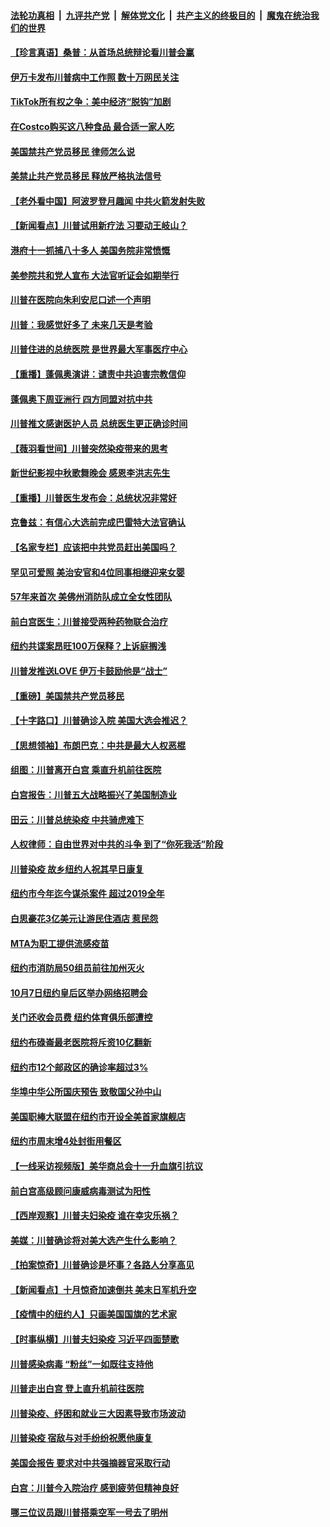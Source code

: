 

####  [法轮功真相](../../../../basic/blob/master/README.md?t=10041931) &nbsp;|&nbsp; [九评共产党](../../../../9ping.md/blob/master/README.md?t=10041931) &nbsp;|&nbsp; [解体党文化](../../../../jtdwh.md/blob/master/README.md?t=10041931)  &nbsp;|&nbsp; [共产主义的终极目的](../../../../gczydzjmd.md/blob/master/README.md?t=10041931) &nbsp;|&nbsp; [魔鬼在统治我们的世界](../../../../mgztzwmdsj.md/blob/master/README.md?t=10041931) 

#### [【珍言真语】桑普：从首场总统辩论看川普会赢](../pages/nsc412/n12451249.md?t=10041931) 

#### [伊万卡发布川普病中工作照 数十万网民关注](../pages/nsc412/n12451861.md?t=10041931) 

#### [TikTok所有权之争：美中经济“脱钩”加剧](../pages/nsc412/n12437046.md?t=10041931) 

#### [在Costco购买这八种食品 最合适一家人吃](../pages/nsc412/n12443120.md?t=10041931) 

#### [美国禁共产党员移民 律师怎么说](../pages/nsc412/n12451445.md?t=10041931) 

#### [美禁止共产党员移民 释放严格执法信号](../pages/nsc412/n12451013.md?t=10041931) 

#### [【老外看中国】阿波罗登月趣闻 中共火箭发射失败](../pages/nsc412/n12451568.md?t=10041931) 

#### [【新闻看点】川普试用新疗法 习要动王岐山？](../pages/nsc412/n12451102.md?t=10041931) 

#### [港府十一抓捕八十多人 美国务院非常愤慨](../pages/nsc412/n12451386.md?t=10041931) 

#### [美参院共和党人宣布 大法官听证会如期举行](../pages/nsc412/n12451283.md?t=10041931) 

#### [川普在医院向朱利安尼口述一个声明](../pages/nsc412/n12451326.md?t=10041931) 

#### [川普：我感觉好多了 未来几天是考验](../pages/nsc412/n12451298.md?t=10041931) 

#### [川普住进的总统医院 是世界最大军事医疗中心](../pages/nsc412/n12451275.md?t=10041931) 

#### [【重播】蓬佩奥演讲：谴责中共迫害宗教信仰](../pages/nsc412/n12451138.md?t=10041931) 

#### [蓬佩奥下周亚洲行 四方同盟对抗中共](../pages/nsc412/n12451014.md?t=10041931) 

#### [川普推文感谢医护人员 总统医生更正确诊时间](../pages/nsc412/n12451002.md?t=10041931) 

#### [【薇羽看世间】川普突然染疫带来的思考](../pages/nsc412/n12450944.md?t=10041931) 

#### [新世纪影视中秋歌舞晚会 感恩李洪志先生](../pages/nsc412/n12450877.md?t=10041931) 

#### [【重播】川普医生发布会：总统状况非常好](../pages/nsc412/n12448194.md?t=10041931) 

#### [克鲁兹：有信心大选前完成巴雷特大法官确认](../pages/nsc412/n12450311.md?t=10041931) 

#### [【名家专栏】应该把中共党员赶出美国吗？](../pages/nsc412/n12449922.md?t=10041931) 

#### [罕见可爱照 美治安官和4位同事相继迎来女婴](../pages/nsc412/n12449595.md?t=10041931) 

#### [57年来首次 美佛州消防队成立全女性团队](../pages/nsc412/n12449534.md?t=10041931) 

#### [前白宫医生：川普接受两种药物联合治疗](../pages/nsc412/n12450272.md?t=10041931) 

#### [纽约共谍案昂旺100万保释？上诉庭搁浅](../pages/nsc412/n12449354.md?t=10041931) 

#### [川普发推送LOVE 伊万卡鼓励他是“战士”](../pages/nsc412/n12449991.md?t=10041931) 

#### [【重磅】美国禁共产党员移民](../pages/nsc412/n12449953.md?t=10041931) 

#### [【十字路口】川普确诊入院 美国大选会推迟？](../pages/nsc412/n12449004.md?t=10041931) 

#### [【思想领袖】布朗巴克：中共是最大人权恶棍](../pages/nsc412/n12386974.md?t=10041931) 

#### [组图：川普离开白宫 乘直升机前往医院](../pages/nsc412/n12449674.md?t=10041931) 

#### [白宫报告：川普五大战略振兴了美国制造业](../pages/nsc412/n12449699.md?t=10041931) 

#### [田云：川普总统染疫 中共骑虎难下](../pages/nsc412/n12449645.md?t=10041931) 

#### [人权律师：自由世界对中共的斗争   到了“你死我活”阶段](../pages/nsc412/n12449363.md?t=10041931) 

#### [川普染疫 故乡纽约人祝其早日康复](../pages/nsc412/n12449366.md?t=10041931) 

#### [纽约市今年迄今谋杀案件 超过2019全年](../pages/nsc412/n12449257.md?t=10041931) 

#### [白思豪花3亿美元让游民住酒店 惹民怨](../pages/nsc412/n12449274.md?t=10041931) 

#### [MTA为职工提供流感疫苗](../pages/nsc412/n12449250.md?t=10041931) 

#### [纽约市消防局50组员前往加州灭火](../pages/nsc412/n12449247.md?t=10041931) 

#### [10月7日纽约皇后区举办网络招聘会](../pages/nsc412/n12449252.md?t=10041931) 

#### [关门还收会员费 纽约体育俱乐部遭控](../pages/nsc412/n12449254.md?t=10041931) 

#### [纽约布碌崙最老医院将斥资10亿翻新](../pages/nsc412/n12449262.md?t=10041931) 

#### [纽约市12个邮政区的确诊率超过3%](../pages/nsc412/n12449265.md?t=10041931) 

#### [华埠中华公所国庆预告 致敬国父孙中山](../pages/nsc412/n12449267.md?t=10041931) 

#### [美国职棒大联盟在纽约市开设全美首家旗舰店](../pages/nsc412/n12449277.md?t=10041931) 

#### [纽约市周末增4处封街用餐区](../pages/nsc412/n12449359.md?t=10041931) 

#### [【一线采访视频版】美华商总会十一升血旗引抗议](../pages/nsc412/n12449345.md?t=10041931) 

#### [前白宫高级顾问康威病毒测试为阳性](../pages/nsc412/n12449199.md?t=10041931) 

#### [【西岸观察】川普夫妇染疫 谁在幸灾乐祸？](../pages/nsc412/n12449175.md?t=10041931) 

#### [美媒：川普确诊将对美大选产生什么影响？](../pages/nsc412/n12449119.md?t=10041931) 

#### [【拍案惊奇】川普确诊是坏事？各路人分享高见](../pages/nsc412/n12449130.md?t=10041931) 

#### [【新闻看点】十月惊奇加速倒共 美末日军机升空](../pages/nsc412/n12448745.md?t=10041931) 

#### [【疫情中的纽约人】只画美国国旗的艺术家](../pages/nsc412/n12448990.md?t=10041931) 

#### [【时事纵横】川普夫妇染疫 习近平四面楚歌](../pages/nsc412/n12448472.md?t=10041931) 

#### [川普感染病毒 “粉丝”一如既往支持他](../pages/nsc412/n12449001.md?t=10041931) 

#### [川普走出白宫 登上直升机前往医院](../pages/nsc412/n12448837.md?t=10041931) 

#### [川普染疫、纾困和就业三大因素导致市场波动](../pages/nsc412/n12448838.md?t=10041931) 

#### [川普染疫 宿敌与对手纷纷祝愿他康复](../pages/nsc412/n12448742.md?t=10041931) 

#### [美国会报告 要求对中共强摘器官采取行动](../pages/nsc412/n12448233.md?t=10041931) 

#### [白宫：川普今入院治疗 感到疲劳但精神良好](../pages/nsc412/n12448784.md?t=10041931) 

#### [哪三位议员跟川普搭乘空军一号去了明州](../pages/nsc412/n12448710.md?t=10041931) 

